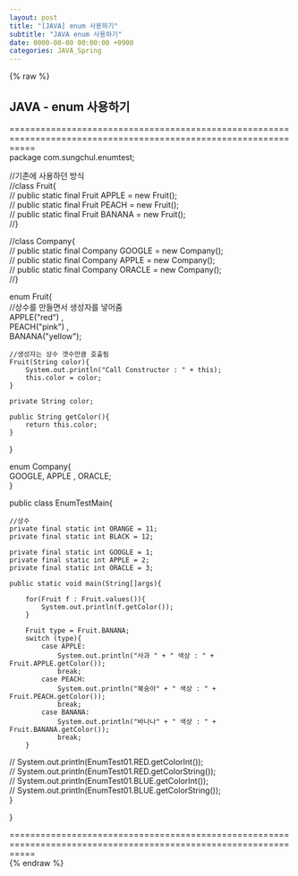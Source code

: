 ```yaml
---  
layout: post  
title: "[JAVA] enum 사용하기"  
subtitle: "JAVA enum 사용하기"  
date: 0000-00-00 00:00:00 +0900  
categories: JAVA_Spring  
---  
```

{% raw %}  
## JAVA - enum 사용하기  
  
=================================================================================================================  
package com.sungchul.enumtest;  
  
//기존에 사용하던 방식  
//class Fruit{  
//    public static final Fruit APPLE = new Fruit();  
//    public static final Fruit PEACH = new Fruit();  
//    public static final Fruit BANANA = new Fruit();  
//}  
  
//class Company{  
//    public static final Company GOOGLE = new Company();  
//    public static final Company APPLE = new Company();  
//    public static final Company ORACLE = new Company();  
//}  
  
enum Fruit{  
    //상수를 만들면서 생성자를 넣어줌  
    APPLE("red") ,  
    PEACH("pink") ,  
    BANANA("yellow");  
  
    //생성자는 상수 갯수만큼 호출됨  
    Fruit(String color){  
        System.out.println("Call Constructor : " + this);  
        this.color = color;  
    }  
  
    private String color;  
  
    public String getColor(){  
        return this.color;  
    }  
  
}  
  
enum Company{  
    GOOGLE, APPLE , ORACLE;  
}  
  
public class EnumTestMain{  
  
    //상수  
    private final static int ORANGE = 11;  
    private final static int BLACK = 12;  
  
    private final static int GOOGLE = 1;  
    private final static int APPLE = 2;  
    private final static int ORACLE = 3;  
  
    public static void main(String[]args){  
  
        for(Fruit f : Fruit.values()){  
            System.out.println(f.getColor());  
        }  
  
        Fruit type = Fruit.BANANA;  
        switch (type){  
            case APPLE:  
                System.out.println("사과 " + " 색상 : " + Fruit.APPLE.getColor());  
                break;  
            case PEACH:  
                System.out.println("복숭아" + " 색상 : " + Fruit.PEACH.getColor());  
                break;  
            case BANANA:  
                System.out.println("바나나" + " 색상 : " + Fruit.BANANA.getColor());  
                break;  
        }  
  
//        System.out.println(EnumTest01.RED.getColorInt());  
//        System.out.println(EnumTest01.RED.getColorString());  
//        System.out.println(EnumTest01.BLUE.getColorInt());  
//        System.out.println(EnumTest01.BLUE.getColorString());  
    }  
  
}  
  
=================================================================================================================  
{% endraw %}